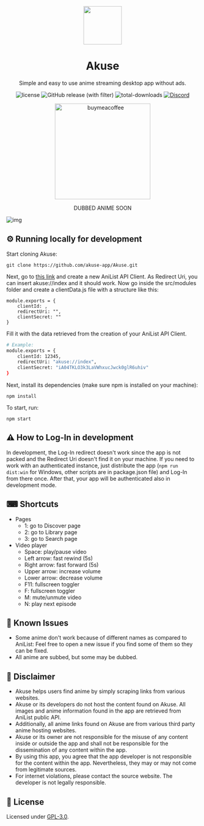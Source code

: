 <p align="center">
    <img width="100px" src="https://github.com/aleganza/akuse/blob/main/assets/img/icon/icon.png"/>
    <h1 align="center">Akuse</h1>
</p>

<p align="center">Simple and easy to use anime streaming desktop app without ads.</p>

<p align="center">
    <img alt="license" src="https://img.shields.io/github/license/aleganza/akuse"> 
    <img alt="GitHub release (with filter)" src="https://img.shields.io/github/v/release/akuse-app/akuse">
    <img alt="total-downloads" src="https://img.shields.io/github/downloads/aleganza/akuse/total">
    <a href="https://discord.gg/f3wdnqSNX5">
        <img alt="Discord" src="https://img.shields.io/discord/1163970236224118796?label=discord&color=%235567E3">
    </a>
</p>

<p align="center">
    <a href="https://www.buymeacoffee.com/aleganza">
        <img style="width:250px" alt="buymeacoffee" src="https://i.imgur.com/fxJ4BNq.png">
    </a>
</p>

<p align="center">DUBBED ANIME SOON</p>

<img title="img" alt="img" src="https://i.imgur.com/8IVaUfo.jpg">

## ⚙️ Running locally for development

Start cloning Akuse:

```
git clone https://github.com/akuse-app/Akuse.git
```

Next, go to [this link](https://anilist.co/settings/developer) and create a new AniList API Client.
As Redirect Uri, you can insert akuse://index and it should work.
Now go inside the src/modules folder and create a clientData.js file with a structure like this:

```
module.exports = {
    clientId: ,
    redirectUri: "",
    clientSecret: ""
}
```

Fill it with the data retrieved from the creation of your AniList API Client.

```bash
# Example:
module.exports = {
    clientId: 12345,
    redirectUri: "akuse://index",
    clientSecret: "iA04TKLO3k3LaVWhxucJwck0glR6uhiv"
}
```

Next, install its dependencies (make sure npm is installed on your machine):

```
npm install
```

To start, run:

```
npm start
```

## ⚠ How to Log-In in development

In development, the Log-In redirect doesn't work since the app is not packed and the Redirect Uri doesn't find it on your machine. If you need to work with an authenticated instance, just distribute the app (```npm run dist:win``` for Windows, other scripts are in package.json file) and Log-In from there once. After that, your app will be authenticated also in development mode.

## ⌨ Shortcuts

- Pages
    - 1: go to Discover page
    - 2: go to Library page
    - 3: go to Search page
- Video player
    - Space: play/pause video
    - Left arrow: fast rewind (5s)
    - Right arrow: fast forward (5s)
    - Upper arrow: increase volume
    - Lower arrow: decrease volume
    - F11: fullscreen toggler
    - F: fullscreen toggler
    - M: mute/unmute video
    - N: play next episode

## 🐛 Known Issues

- Some anime don't work because of different names as compared to AniList: Feel free to open a new issue if you find some of them so they can be fixed.
- All anime are subbed, but some may be dubbed.

## 📢 Disclaimer

- Akuse helps users find anime by simply scraping links from various websites.
- Akuse or its developers do not host the content found on Akuse. All images and anime information found in the app are retrieved from AniList public API.
- Additionally, all anime links found on Akuse are from various third party anime hosting websites.
- Akuse or its owner are not responsible for the misuse of any content inside or outside the app and shall not be responsible for the dissemination of any content within the app.
- By using this app, you agree that the app developer is not responsible for the content within the app. Nevertheless, they may or may not come from legitimate sources.
- For internet violations, please contact the source website. The developer is not legally responsible.

## 📜 License

Licensed under [GPL-3.0](https://www.gnu.org/licenses/gpl-3.0.html#license-text).
